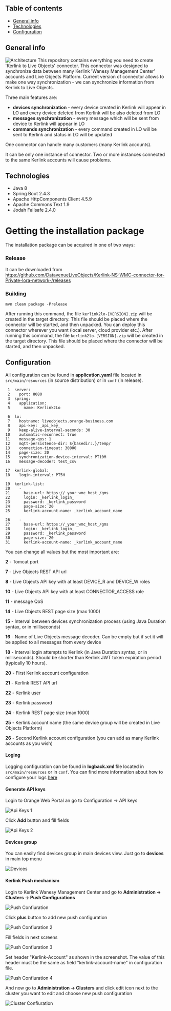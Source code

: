 ## Table of contents
* [General info](#general-info)
* [Technologies](#technologies)
* [Configuration](#configuration)

## General info
![Architecture](/assets/architecture.png)
This repository contains everything you need to create 'Kerlink to Live Objects' connector. This connector was designed to synchronize data between many Kerlink 'Wanesy Management Center' accounts and Live Objects Platform. Current version of connector allows to make one way synchronization - we can synchronize information from Kerlink to Live Objects.

Three main features are:
* **devices synchronization** - every device created in Kerlink will appear in LO and every device deleted from Kerlink will be also deleted from LO
* **messages synchronization** - every message which will be sent from device to Kerlink will appear in LO
* **commands synchronization** - every command created in LO will be sent to Kerlink and status in LO will be updated

One connector can handle many customers (many Kerlink accounts).  

It can be only one instance of connector. Two or more instances connected to the same Kerlink accounts will cause problems.

## Technologies
* Java 8
* Spring Boot 2.4.3
* Apache HttpComponents Client 4.5.9
* Apache Commons Text 1.9
* Jodah Failsafe 2.4.0

# Getting the installation package

The installation package can be acquired in one of two ways:

### Release

It can be downloaded from https://github.com/DatavenueLiveObjects/Kerlink-NS-WMC-connector-for-Private-lora-network-/releases

### Building

```
mvn clean package -Prelease
```

After running this command, the file  `kerlink2lo-[VERSION].zip` will be created in the target directory. This file should
be placed where the connector will be started, and then unpacked. You can deploy this connector wherever you want (local
server, cloud provider etc.). After running this command, the file  `kerlink2lo-[VERSION].zip` will be created in the target
directory. This file should be placed where the connector will be started, and then unpacked.

## Configuration
All configuration can be found in **application.yaml** file located in `src/main/resources` (in source distribution) or in `conf` (in release).

```
 1  server:
 2    port: 8080
 3  spring:
 4    application:
 5      name: Kerlink2Lo
    
 6  lo:
 7    hostname: liveobjects.orange-business.com
 8    api-key: _api_key_
 9    keep-alive-interval-seconds: 30
10    automatic-reconnect: true
11    message-qos: 1
12    mqtt-persistence-dir: ${basedir:.}/temp/
13    connection-timeout: 30000
14    page-size: 20
15    synchronization-device-interval: PT10M
16    message-decoder: test_csv
    
17  kerlink-global:
18    login-interval: PT5H
    
19  kerlink-list:
20    -
21      base-url: https://_your_wmc_host_/gms
22      login: _kerlink_login_
23      password: _kerlink_password
24      page-size: 20
25      kerlink-account-name: _kerlink_account_name
    
26    -
27      base-url: https://_your_wmc_host_/gms
28      login: _kerlink_login_
29      password: _kerlink_password
30      page-size: 20
31      kerlink-account-name: _kerlink_account_name

```
You can change all values but the most important are:

**2** - Tomcat port

**7** - Live Objects REST API url

**8** - Live Objects API key with at least DEVICE\_R and DEVICE\_W roles 

**10** - Live Objects API key with at least CONNECTOR_ACCESS role

**11** - message QoS

**14** - Live Objects REST page size (max 1000)

**15** - Interval between devices synchronization process (using Java Duration syntax, or in milliseconds)

**16** - Name of Live Objects message decoder. Can be empty but if set it will be applied to all messages from every device

**18** - Interval login attempts to Kerlink (in Java Duration syntax, or in milliseconds). Should be shorter than Kerlink
JWT token expiration period (typically 10 hours).

**20** - First Kerlink account configuration

**21** - Kerlink REST API url

**22** -  Kerlink user

**23** -  Kerlink password

**24** - Kerlink REST page size (max 1000)

**25** - Kerlink account name (the same device group will be created in Live Objects Platform)

**26** - Second Kerlink account configuration (you can add as many Kerlink accounts as you wish)


#### Loging
Logging configuration can be found in **logback.xml** file located in `src/main/resources` or in `conf`. You can find more information about how to configure your logs [here](http://logback.qos.ch/manual/configuration.html)

#### Generate API keys
Login to Orange Web Portal an go to Configuration -> API keys 

![Api Keys 1](/assets/api_key_1.png) 

Click **Add** button and fill fields

![Api Keys 2](/assets/api_key_2.png)


#### Devices group
You can easily find devices group in main devices view. Just go to **devices** in main top menu

![Devices](/assets/devices.png)

#### Kerlink Push mechanism
Login to Kerlink Wanesy Management Center and go to **Administration -> Clusters -> Push Configurations**

![Push Confiuration](/assets/push_configuration.png)

Click **plus** button to add new push configuration

![Push Confiuration 2](/assets/push_configuration_2.png)

Fill fields in next screens

![Push Confiuration 3](/assets/push_configuration_3.png)

Set header "Kerlink-Account" as shown in the screenshot. The value of this header must be the same as field "kerlink-account-name" in configuration file. 

![Push Confiuration 4](/assets/push_configuration4.png)

And now go to **Administration -> Clusters** and click edit icon next to the cluster you want to edit and choose new push configuration 

![Cluster Confiuration](/assets/cluster_configuration.png)
